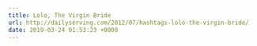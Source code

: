 ```yaml
---
title: Lolo, The Virgin Bride
url: http://dailyserving.com/2012/07/hashtags-lolo-the-virgin-bride/
date: 2019-03-24 01:53:23 +0000
---
```


